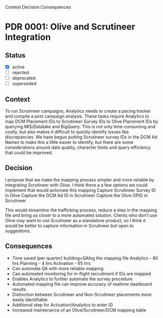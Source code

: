 
Context
Decision.Consequences



# PDR 0001: Olive and Scrutineer Integration

## Status

- [x] active
- [ ] rejected
- [ ] deprecated
- [ ] superseded

## Context

To run Scrutineer campaigns, Analytics needs to create a pacing tracker and compile a post campaign analysis. These tasks require Analytics to map DCM Placement IDs to Scrutineer Survey IDs to Olive Placement IDs by querying MIS/Datalake and BigQuery.  This is not only time-consuming and costly, but also makes it difficult to quickly identify issues like discrepancies.  We have begun putting Scrutineer survey IDs in the DCM Ad Names to make this a little easier to identify, but there are some considerations around data quality, character limits and query efficiency that could be improved.

## Decision

I propose that we make the mapping process simpler and more reliable by integrating Scrutineer with Olive. I think there a a few options we could implement that would automate this mapping
  Capture Scrutineer Survey ID in Olive
  Capture the DCM Ad ID in Scrutineer
  Capture the Olive OPID in Scrutineer

This would streamline the trafficking process, reduce a step in the mapping file and bring us closer to a more automated solution. Clients who don’t use Olive may want to use Scrutineer as a standalone product, so I think it would be better to capture information in Scrutineer but open to suggestions.

## Consequences

* Time saved (per quarter) building+QAIng the mapping file
    Analytics - 80 hrs
    Planning -  4 hrs
    Activation - 65 hrs
* Can automate QA with more reliable mapping
* Can automated monitoring for in-flight recruitment if IDs are mapped
* Enables Analytics to further automate the survey procedure
* Automated mapping file can improve accuracy of realtime dashboard results
* Distinction between Scrutineer and Non-Scrutineer placements more easily identifiable
* Additional step for Activation/Analytics to enter ID
* Increased maintenance of an Olive/Scrutineer/DCM mapping table
